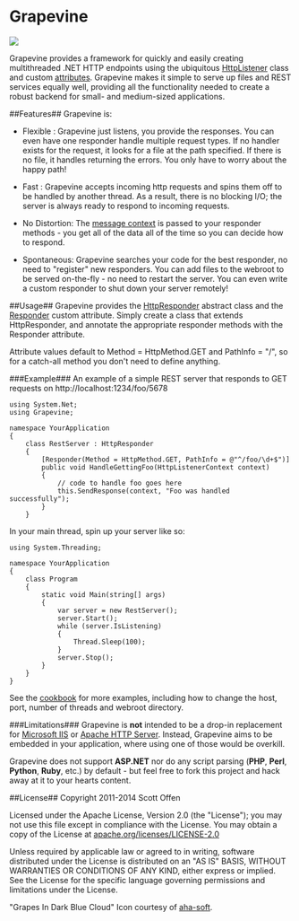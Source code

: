 Grapevine
=========

![](https://raw.github.com/scottoffen/Grapevine/master/grapevine.png)

Grapevine provides a framework for quickly and easily creating multithreaded .NET HTTP endpoints using the ubiquitous [HttpListener](http://msdn.microsoft.com/en-us/library/vstudio/system.net.httplistener(v=vs.100)) class and custom [attributes](http://msdn.microsoft.com/en-us/library/sw480ze8.aspx).  Grapevine makes it simple to serve up files and REST services equally well, providing all the functionality needed to create a robust backend for small- and medium-sized applications.

##Features##
Grapevine is:

- Flexible : Grapevine just listens, you provide the responses. You can even have one responder handle multiple request types. If no handler exists for the request, it looks for a file at the path specified.  If there is no file, it handles returning the errors.  You only have to worry about the happy path!

- Fast : Grapevine accepts incoming http requests and spins them off to be handled by another thread.  As a result, there is no blocking I/O; the server is always ready to respond to incoming requests.

- No Distortion: The [message context](http://msdn.microsoft.com/en-us/library/vstudio/system.net.httplistenercontext(v=vs.110).aspx) is passed to your responder methods - you get all of the data all of the time so you can decide how to respond.

- Spontaneous: Grapevine searches your code for the best responder, no need to "register" new responders.  You can add files to the webroot to be served on-the-fly - no need to restart the server.  You can even write a custom responder to shut down your server remotely!

##Usage##
Grapevine provides the [HttpResponder](https://github.com/scottoffen/Grapevine/blob/master/Grapevine/HttpResponder.cs) abstract class and the [Responder](https://github.com/scottoffen/Grapevine/blob/master/Grapevine/Responder.cs) custom attribute.  Simply create a class that extends HttpResponder, and annotate the appropriate responder methods with the Responder attribute.

Attribute values default to Method = HttpMethod.GET and PathInfo = "/", so for a catch-all method you don't need to define anything.

###Example###
An example of a simple REST server that responds to GET requests on http://localhost:1234/foo/5678

    using System.Net;
    using Grapevine;
    
    namespace YourApplication
    {
        class RestServer : HttpResponder
        {
            [Responder(Method = HttpMethod.GET, PathInfo = @"^/foo/\d+$")]
            public void HandleGettingFoo(HttpListenerContext context)
            {
    			// code to handle foo goes here
                this.SendResponse(context, "Foo was handled successfully");
            }
        }

In your main thread, spin up your server like so:

    using System.Threading;

    namespace YourApplication
    {
        class Program
        {
            static void Main(string[] args)
            {
                var server = new RestServer();
                server.Start();
                while (server.IsListening)
                {
                    Thread.Sleep(100);
                }
                server.Stop();
            }
        }
    }

See the [cookbook](https://github.com/scottoffen/Grapevine/wiki) for more examples, including how to change the host, port, number of threads and webroot directory.

###Limitations###
Grapevine is **not** intended to be a drop-in replacement for [Microsoft IIS](http://www.iis.net/) or [Apache HTTP Server](http://httpd.apache.org/).  Instead, Grapevine aims to be embedded in your application, where using one of those would be overkill.

Grapevine does not support **ASP.NET** nor do any script parsing (**PHP**, **Perl**, **Python**, **Ruby**, etc.) by default - but feel free to fork this project and hack away at it to your hearts content.

##License##
Copyright 2011-2014 Scott Offen

Licensed under the Apache License, Version 2.0 (the "License");
you may not use this file except in compliance with the License.
You may obtain a copy of the License at [apache.org/licenses/LICENSE-2.0](http://www.apache.org/licenses/LICENSE-2.0)

Unless required by applicable law or agreed to in writing, software
distributed under the License is distributed on an "AS IS" BASIS,
WITHOUT WARRANTIES OR CONDITIONS OF ANY KIND, either express or implied.
See the License for the specific language governing permissions and
limitations under the License.

"Grapes In Dark Blue Cloud" Icon courtesy of [aha-soft](http://www.aha-soft.com/free-icons/free-dark-blue-cloud-icons/).
